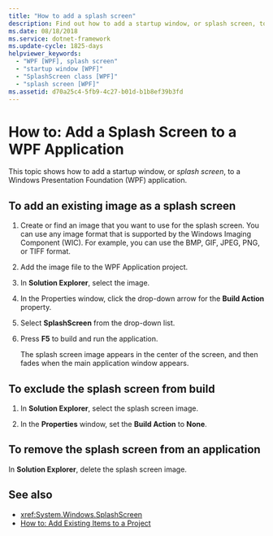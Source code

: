 ```yaml
---
title: "How to add a splash screen"
description: Find out how to add a startup window, or splash screen, to a Windows Presentation Foundation (WPF) application.
ms.date: 08/18/2018
ms.service: dotnet-framework
ms.update-cycle: 1825-days
helpviewer_keywords:
  - "WPF [WPF], splash screen"
  - "startup window [WPF]"
  - "SplashScreen class [WPF]"
  - "splash screen [WPF]"
ms.assetid: d70a25c4-5fb9-4c27-b01d-b1b8ef39b3fd
---
```

# How to: Add a Splash Screen to a WPF Application

This topic shows how to add a startup window, or *splash screen*, to a Windows Presentation Foundation (WPF) application.

## To add an existing image as a splash screen

1. Create or find an image that you want to use for the splash screen. You can use any image format that is supported by the Windows Imaging Component (WIC). For example, you can use the BMP, GIF, JPEG, PNG, or TIFF format.

2. Add the image file to the WPF Application project.

3. In **Solution Explorer**, select the image.

4. In the Properties window, click the drop-down arrow for the **Build Action** property.

5. Select **SplashScreen** from the drop-down list.

6. Press **F5** to build and run the application.

     The splash screen image appears in the center of the screen, and then fades when the main application window appears.

## To exclude the splash screen from build

1. In **Solution Explorer**, select the splash screen image.

2. In the **Properties** window, set the **Build Action** to **None**.

## To remove the splash screen from an application

In **Solution Explorer**, delete the splash screen image.

## See also

- <xref:System.Windows.SplashScreen>
- [How to: Add Existing Items to a Project](/previous-versions/visualstudio/visual-studio-2010/9f4t9t92(v=vs.100))
